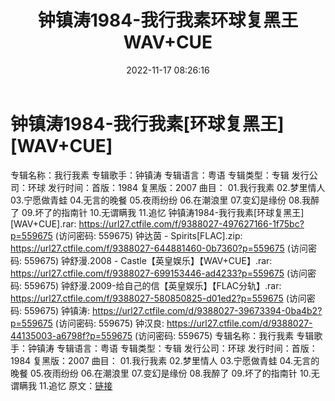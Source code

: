 ﻿---
title: 钟镇涛1984-我行我素环球复黑王WAV+CUE
date: 2022-11-17 08:26:16
categories: WAV车载音乐、镜像
tags: 华语中文
---
# 钟镇涛1984-我行我素[环球复黑王][WAV+CUE]

专辑名称：我行我素
专辑歌手：钟镇涛
专辑语言：粤语
专辑类型：专辑
发行公司：环球
发行时间：首版：1984
复黑版：2007
曲目：
01.我行我素
02.梦里情人
03.宁愿做青蛙
04.无言的晚餐
05.夜雨纷纷
06.在潮浪里
07.变幻是缘份
08.我醉了
09.坏了的指南针
10.无谓瞒我
11.追忆
钟镇涛1984-我行我素[环球复黑王][WAV+CUE].rar: https://url27.ctfile.com/f/9388027-497627166-1f75bc?p=559675
(访问密码: 559675)
钟达茵 - Spirits[FLAC].zip: https://url27.ctfile.com/f/9388027-644881460-0b7360?p=559675
(访问密码: 559675)
钟舒漫.2008 - Castle【英皇娱乐】【WAV+CUE】.rar: https://url27.ctfile.com/f/9388027-699153446-ad4233?p=559675
(访问密码: 559675)
钟舒漫.2009-给自己的信【英皇娱乐】【FLAC分轨】.rar: https://url27.ctfile.com/f/9388027-580850825-d01ed2?p=559675
(访问密码: 559675)
钟镇涛: https://url27.ctfile.com/d/9388027-39673394-0ba4b2?p=559675
(访问密码: 559675)
钟汉良: https://url27.ctfile.com/d/9388027-44135003-a6798f?p=559675
(访问密码: 559675)
专辑名称：我行我素
专辑歌手：钟镇涛
专辑语言：粤语
专辑类型：专辑
发行公司：环球
发行时间：首版：1984
复黑版：2007
曲目：
01.我行我素
02.梦里情人
03.宁愿做青蛙
04.无言的晚餐
05.夜雨纷纷
06.在潮浪里
07.变幻是缘份
08.我醉了
09.坏了的指南针
10.无谓瞒我
11.追忆
原文：[链接](https://blog.sina.com.cn/s/blog_1647c7e760103109y.html)